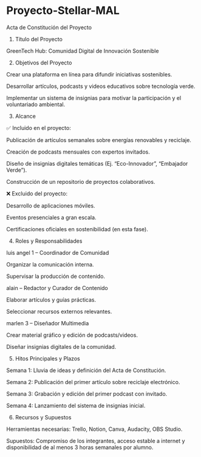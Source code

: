 # Proyecto-Stellar-MAL

Acta de Constitución del Proyecto
1. Título del Proyecto

GreenTech Hub: Comunidad Digital de Innovación Sostenible

2. Objetivos del Proyecto

Crear una plataforma en línea para difundir iniciativas sostenibles.

Desarrollar artículos, podcasts y videos educativos sobre tecnología verde.

Implementar un sistema de insignias para motivar la participación y el voluntariado ambiental.

3. Alcance

✅ Incluido en el proyecto:

Publicación de artículos semanales sobre energías renovables y reciclaje.

Creación de podcasts mensuales con expertos invitados.

Diseño de insignias digitales temáticas (Ej. “Eco-Innovador”, “Embajador Verde”).

Construcción de un repositorio de proyectos colaborativos.

❌ Excluido del proyecto:

Desarrollo de aplicaciones móviles.

Eventos presenciales a gran escala.

Certificaciones oficiales en sostenibilidad (en esta fase).

4. Roles y Responsabilidades

luis angel 1 – Coordinador de Comunidad

Organizar la comunicación interna.

Supervisar la producción de contenido.

alain  – Redactor y Curador de Contenido

Elaborar artículos y guías prácticas.

Seleccionar recursos externos relevantes.

marlen 3 – Diseñador Multimedia

Crear material gráfico y edición de podcasts/videos.

Diseñar insignias digitales de la comunidad.

5. Hitos Principales y Plazos

Semana 1: Lluvia de ideas y definición del Acta de Constitución.

Semana 2: Publicación del primer artículo sobre reciclaje electrónico.

Semana 3: Grabación y edición del primer podcast con invitado.

Semana 4: Lanzamiento del sistema de insignias inicial.

6. Recursos y Supuestos

Herramientas necesarias: Trello, Notion, Canva, Audacity, OBS Studio.

Supuestos: Compromiso de los integrantes, acceso estable a internet y disponibilidad de al menos 3 horas semanales por alumno.
